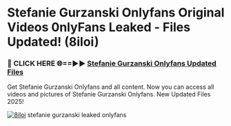# Stefanie Gurzanski Onlyfans Original Videos 0nlyFans Leaked - Files Updated! (8iloi)

<h3>🔴 CLICK HERE 🌐==►► <a href="https://tinyurl.com/2jnfzry5" rel="nofollow">Stefanie Gurzanski Onlyfans Updated Files</a></h3>

Get Stefanie Gurzanski Onlyfans and all content. Now you can access all videos and pictures of Stefanie Gurzanski Onlyfans. New Updated Files 2025!

[![8iloi](https://i.imgur.com/GyGTBgg.gif)](https://tinyurl.com/2jnfzry5)
stefanie gurzanski leaked onlyfans